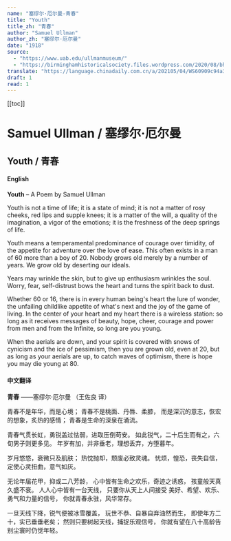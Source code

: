 ```yaml
---
name: "塞缪尔·厄尔曼-青春"
title: "Youth"
title_zh: "青春"
author: "Samuel Ullman"
author_zh: "塞缪尔·厄尔曼"
date: "1918"
source:
  - "https://www.uab.edu/ullmanmuseum/"
  - "https://birminghamhistoricalsociety.files.wordpress.com/2020/08/bhs_newsletter_2008_ullman.pdf"
translate: "https://language.chinadaily.com.cn/a/202105/04/WS60909c94a31024ad0babbe03.html"
draft: 1
read: 1
---
```


[[toc]]

# Samuel Ullman / 塞缪尔·厄尔曼

## Youth / 青春

<!-- tabs:start -->

#### **English**

**Youth**
– A Poem by Samuel Ullman

Youth is not a time of life; it is a state of mind;
it is not a matter of rosy cheeks, red lips and supple knees;
it is a matter of the will, a quality of the imagination, a vigor of the emotions;
it is the freshness of the deep springs of life.

Youth means a temperamental predominance of courage over timidity,
of the appetite for adventure over the love of ease.
This often exists in a man of 60 more than a boy of 20.
Nobody grows old merely by a number of years.
We grow old by deserting our ideals.

Years may wrinkle the skin,
but to give up enthusiasm wrinkles the soul.
Worry, fear, self-distrust bows the heart
and turns the spirit back to dust.

Whether 60 or 16, there is in
every human being's heart the lure of wonder,
the unfailing childlike appetite of what's next
and the joy of the game of living.
In the center of your heart and my heart
there is a wireless station:
so long as it receives messages of
beauty, hope, cheer, courage and power
from men and from the Infinite,
so long are you young.

When the aerials are down,
and your spirit is covered with snows of
cynicism and the ice of pessimism,
then you are grown old, even at 20,
but as long as your aerials are up,
to catch waves of optimism,
there is hope you may die young at 80.

#### **中文翻译**

**青春**
——塞缪尔·厄尔曼
（王佐良 译）

青春不是年华，而是心境；
青春不是桃面、丹唇、柔膝，
而是深沉的意志，恢宏的想象，炙热的感情；
青春是生命的深泉在涌流。

青春气贯长虹，勇锐盖过怯弱，进取压倒苟安。
如此锐气，二十后生而有之，六旬男子则更多见。
年岁有加，并非垂老，理想丢弃，方堕暮年。

岁月悠悠，衰微只及肌肤；
热忱抛却，颓废必致灵魂。
忧烦，惶恐，丧失自信，定使心灵扭曲，意气如灰。

无论年届花甲，抑或二八芳龄，
心中皆有生命之欢乐，奇迹之诱惑，
孩童般天真久盛不衰。
人人心中皆有一台天线，
只要你从天上人间接受
美好、希望、欢乐、勇气和力量的信号，
你就青春永驻，风华常存。

一旦天线下降，锐气便被冰雪覆盖，
玩世不恭、自暴自弃油然而生，
即使年方二十，实已垂垂老矣；
然则只要树起天线，捕捉乐观信号，
你就有望在八十高龄告别尘寰时仍觉年轻。

<!-- tabs:end -->
